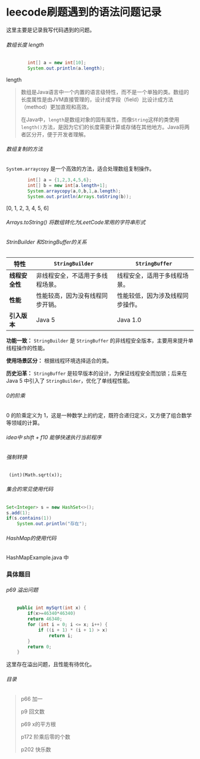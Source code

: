 # leecode刷题遇到的语法问题记录

这里主要是记录我写代码遇到的问题。



###### 数组长度 length

```java
        int[] a = new int[10];
        System.out.println(a.length);
```

length

> 数组是Java语言中一个内置的语言级特性，而不是一个单独的类。数组的长度属性是由JVM直接管理的，设计成字段（field）比设计成方法（method）更加直观和高效。
>
> 在Java中，`length`是数组对象的固有属性，而像`String`这样的类使用`length()`方法，是因为它们的长度需要计算或存储在其他地方。Java将两者区分开，便于开发者理解。



###### 数组复制的方法

`System.arraycopy` 是一个高效的方法，适合处理数组复制操作。

```java
        int[] a = {1,2,3,4,5,6};
        int[] b = new int[a.length+1];
        System.arraycopy(a,0,b,1,a.length);
        System.out.println(Arrays.toString(b));
```

[0, 1, 2, 3, 4, 5, 6]



###### Arrays.toString() 将数组转化为LeetCode常用的字符串形式



###### StrinBuilder 和StringBuffer的关系


| 特性 | `StringBuilder` | `StringBuffer` |
| ---- | ---- | ---- |
| **线程安全性** | 非线程安全，不适用于多线程场景。 | 线程安全，适用于多线程场景。 |
| **性能** | 性能较高，因为没有线程同步开销。 | 性能较低，因为涉及线程同步操作。 |
| **引入版本** | Java 5 | Java 1.0 |

**功能一致：** `StringBuilder` 是 `StringBuffer` 的非线程安全版本，主要用来提升单线程操作的性能。

**使用场景区分：** 根据线程环境选择适合的类。

**历史沿革：** `StringBuffer` 是较早版本的设计，为保证线程安全而加锁；后来在 Java 5 中引入了 `StringBuilder`，优化了单线程性能。



###### 0的阶乘

0 的阶乘定义为 1，这是一种数学上的约定，既符合递归定义，又方便了组合数学等领域的计算。



###### idea中 shift + f10 能够快速执行当前程序



###### 强制转换

` (int)(Math.sqrt(x));`



###### 集合的常见使用代码

```java
Set<Integer> s = new HashSet<>();
s.add(1);
if(s.contains(1)) 
    System.out.println("存在");
```



###### HashMap的使用代码

HashMapExample.java 中



### 具体题目

###### p69 溢出问题

```java
    public int mySqrt(int x) {
        if(x>=46340*46340)
        return 46340;
        for (int i = 0; i <= x; i++) {
            if ((i + 1) * (i + 1) > x)
                return i;
        }
        return 0;
    }
```

这里存在溢出问题，且性能有待优化。



###### 目录

> p66 加一
>
> p9 回文数
>
> p69 x的平方根
>
> p172 阶乘后零的个数
>
> p202  快乐数
